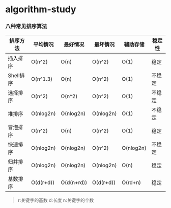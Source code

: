 # algorithm-study
### 八种常见排序算法
| 排序方法   | 平均情况 | 最好情况   | 最坏情况 | 辅助存储 | 稳定性 |
| -------------- | --------- | -------------- | --------- | --------- | ------ |
| 插入排序   | O(n^2)    | O(n)           | O(n^2)    | O(1)      | 稳定 |
| Shell排序    | O(n^1.3)  | O(n)           | O(n^2)    | O(1)      | 不稳定 |
| 选择排序   | O(n^2)    | O(n^2)         | O(n^2)    | O(1)      | 不稳定 |
| 堆排序      | O(nlog2n) | O(nlog2n)      | O(nlog2n) | O(1)      | 不稳定 |
| 冒泡排序   | O(n^2)    | O(n)           | O(n^2)    | O(1)      | 稳定 |
| 快速排序   | O(nlog2n) | O(nlog2n)      | O(n^2)    | O(nlog2n) | 不稳定 |
| 归并排序   | O(nlog2n) | O(nlog2n)      | O(nlog2n) | O(n)      | 稳定 |
| 基数排序   | O(d(r+d)) | O(d(n+rd))     | O(d(r+d)) | O(rd+n)   | 稳定 |
> r:关键字的基数  d:长度   n:关键字的个数    
                   
